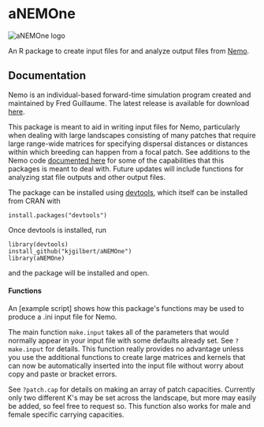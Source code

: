 # aNEMOne

![aNEMOne logo](https://github.com/kjgilbert/aNEMOne/raw/master/extra/SeaAnemone.png)

An R package to create input files for and analyze output files from [Nemo](http://nemo2.sourceforge.net/). 

## Documentation

Nemo is an individual-based forward-time simulation program created and maintained by Fred Guillaume. The latest release is available for download [here](http://nemo2.sourceforge.net/).

This package is meant to aid in writing input files for Nemo, particularly when dealing with large landscapes consisting of many patches that require large range-wide matrices for specifying dispersal distances or distances within which breeding can happen from a focal patch. See additions to the Nemo code [documented here](https://github.com/kjgilbert/NemoDispersalKernel) for some of the capabilities that this packages is meant to deal with. Future updates will include functions for analyzing stat file outputs and other output files.

The package can be installed using [devtools](https://github.com/hadley/devtools), which itself can be installed from CRAN with

```
install.packages("devtools")
```

Once devtools is installed, run

```
library(devtools)
install_github("kjgilbert/aNEMOne")
library(aNEMOne)
```
and the package will be installed and open.

#### Functions

An [example script] shows how this package's functions may be used to produce a .ini input file for Nemo.

The main function `make.input` takes all of the parameters that would normally appear in your input file with some defaults already set. See `?make.input` for details. This function really provides no advantage unless you use the additional functions to create large matrices and kernels that can now be automatically inserted into the input file without worry about copy and paste or bracket errors.

See `?patch.cap` for details on making an array of patch capacities. Currently only two different K's may be set across the landscape, but more may easily be added, so feel free to request so. This function also works for male and female specific carrying capacities.
